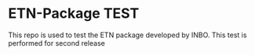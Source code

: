 # ETN-Package TEST
This repo is used to test the ETN package developed by INBO.
This test is performed for second release
